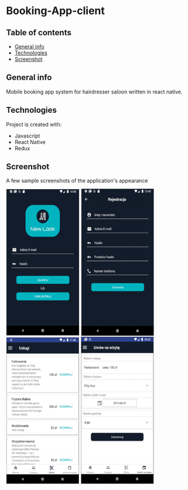 # Booking-App-client

## Table of contents

- [General info](#general-info)
- [Technologies](#tenchnologies)
- [Screenshot](#screenshot)

## General info

Mobile booking app system for hairdresser saloon written in react native.

## Technologies

Project is created with:

- Javascript
- React Native
- Redux

## Screenshot
A few sample screenshots of the application's appearance

<div>
  <img src="screenshots/s1.png" width="200" height="400">
  <img src="screenshots/s2.png" width="200" height="400">
</div>
<div>
  <img src="screenshots/s3.png" width="200" height="400">
  <img src="screenshots/s4.png" width="200" height="400">
</div>

